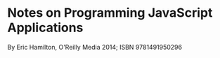 # Notes on Programming JavaScript Applications

By Eric Hamilton, O'Reilly Media 2014; ISBN 9781491950296


